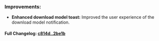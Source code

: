 ### **Improvements:**
- **Enhanced download model toast:** Improved the user experience of the download model notification.

#### **Full Changelog:** [c814d..2be1b](https://github.com/mediar-ai/screenpipe/compare/c814d..2be1b)

